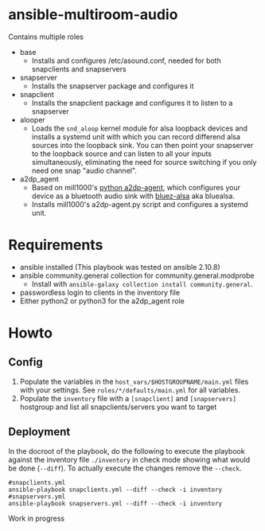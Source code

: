 # ansible-multiroom-audio

Contains multiple roles
* base
  * Installs and configures /etc/asound.conf, needed for both snapclients and snapservers
* snapserver
  * Installs the snapserver package and configures it
* snapclient
  * Installs the snapclient package and configures it to listen to a snapserver
* alooper
  * Loads the `snd_aloop` kernel module for alsa loopback devices and installs a systemd unit with which you can record differend alsa sources into the loopback sink. You can then point your snapserver to the loopback source and can listen to all your inputs simultaneously, eliminating the need for source switching if you only need one snap "audio channel".
* a2dp_agent
  * Based on mill1000's [python a2dp-agent](https://gist.github.com/mill1000/74c7473ee3b4a5b13f6325e9994ff84c), which configures your device as a bluetooth audio sink with [bluez-alsa](https://github.com/Arkq/bluez-alsa) aka bluealsa.
  * Installs mill1000's a2dp-agent.py script and configures a systemd unit.

# Requirements
- ansible installed (This playbook was tested on ansible 2.10.8)
- ansible community.general collection for community.general.modprobe
  - Install with `ansible-galaxy collection install community.general`.
- passwordless login to clients in the inventory file
- Either python2 or python3 for the a2dp_agent role

# Howto
## Config
1) Populate the variables in the `host_vars/$HOSTGROUPNAME/main.yml` files with your settings. See `roles/*/defaults/main.yml` for all variables.
2) Populate the `inventory` file with a `[snapclient]` and `[snapservers]` hostgroup and list all snapclients/servers you want to target

## Deployment
In the docroot of the playbook, do the following to execute the playbook against the inventory file `./inventory` in check mode showing what would be done (`--diff`).
To actually execute the changes remove the `--check`.
```
#snapclients.yml
ansible-playbook snapclients.yml --diff --check -i inventory
#snapservers.yml
ansible-playbook snapservers.yml --diff --check -i inventory
```

Work in progress
